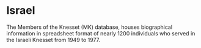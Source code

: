 # Israel
The Members of the Knesset (MK) database, houses biographical information in spreadsheet format of nearly 1200 individuals who served in the Israeli Knesset from 1949 to 1977.
